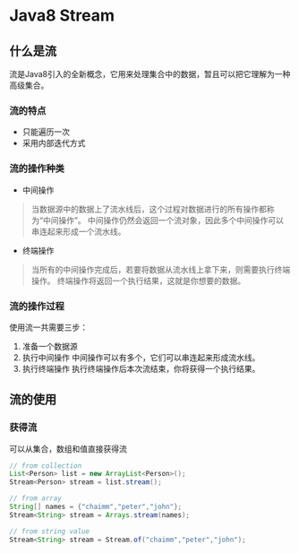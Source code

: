 # Java8 Stream

## 什么是流
流是Java8引入的全新概念，它用来处理集合中的数据，暂且可以把它理解为一种高级集合。

### 流的特点
+ 只能遍历一次 
+ 采用内部迭代方式 

### 流的操作种类
+ 中间操作
> 当数据源中的数据上了流水线后，这个过程对数据进行的所有操作都称为“中间操作”。
> 中间操作仍然会返回一个流对象，因此多个中间操作可以串连起来形成一个流水线。
+ 终端操作
> 当所有的中间操作完成后，若要将数据从流水线上拿下来，则需要执行终端操作。
> 终端操作将返回一个执行结果，这就是你想要的数据。

### 流的操作过程
使用流一共需要三步：
1. 准备一个数据源
2. 执行中间操作
  中间操作可以有多个，它们可以串连起来形成流水线。
3. 执行终端操作
  执行终端操作后本次流结束，你将获得一个执行结果。
  
## 流的使用
### 获得流
可以从集合，数组和值直接获得流
```java
// from collection
List<Person> list = new ArrayList<Person>(); 
Stream<Person> stream = list.stream();

// from array
String[] names = {"chaimm","peter","john"};
Stream<String> stream = Arrays.stream(names);

// from string value
Stream<String> stream = Stream.of("chaimm","peter","john");

```



















